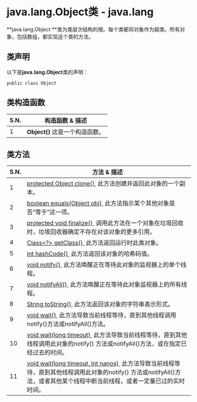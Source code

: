 # java.lang.Object类 - java.lang

**java.lang.Object **类为类层次结构的根。每个类都将对象作为超类。所有对象，包括数组，都实现这个类的方法。

## 类声明

以下是**java.lang.Object**类的声明：

```
public class Object
```

## 类构造函数

| S.N. | 构造函数 & 描述 |
| --- | --- |
| 1 | **Object()** 这是一个构造函数。 |

## 类方法

| S.N. | 方法 & 描述 |
| --- | --- |
| 1 | [protected Object clone() ](http://www.yiibai.com/java/lang/object_clone.html) 此方法创建并返回此对象的一个副本。 |
| 2 | [boolean equals(Object obj) ](http://www.yiibai.com/java/lang/object_equals.html) 此方法指示某个其他对象是否“等于”这一项。 |
| 3 | [protected void finalize() ](http://www.yiibai.com/java/lang/object_finalize.html) 调用此方法在一个对象在垃圾回收时，垃圾回收器确定不存在对该对象的更多引用。 |
| 4 | [Class&lt;?&gt; getClass() ](http://www.yiibai.com/java/lang/object_getclass.html) 此方法返回运行时此类对象。 |
| 5 | [int hashCode() ](http://www.yiibai.com/java/lang/object_hashcode.html) 此方法返回该对象的哈希码值。 |
| 6 | [void notify() ](http://www.yiibai.com/java/lang/object_notify.html) 此方法唤醒正在等待此对象的监视器上的单个线程。 |
| 7 | [void notifyAll() ](http://www.yiibai.com/java/lang/object_notifyall.html) 此方法唤醒正在等待此对象监视器上的所有线程。 |
| 8 | [String toString() ](http://www.yiibai.com/java/lang/object_tostring.html) 此方法返回该对象的字符串表示形式。 |
| 9 | [void wait() ](http://www.yiibai.com/java/lang/object_wait.html) 此方法导致当前线程等待，直到其他线程调用notify()方法或notifyAll()方法。 |
| 10 | [void wait(long timeout) ](http://www.yiibai.com/java/lang/object_wait_timeout.html) 此方法导致当前线程等待，直到其他线程调用此对象的notify() 方法或notifyAll()方法，或在指定已经过去的时间。 |
| 11 | [void wait(long timeout, int nanos) ](http://www.yiibai.com/java/lang/object_wait_nanos.html) 此方法导致当前线程等待，直到其他线程调用此对象的notify() 方法或notifyAll()方法，或者其他某个线程中断当前线程，或者一定量已过的实时时间。 |

 